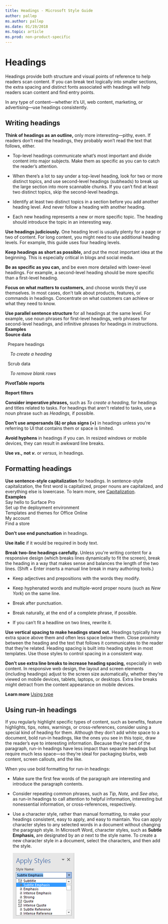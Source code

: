 ```yaml
---
title: Headings - Microsoft Style Guide
author: pallep
ms.author: pallep
ms.date: 01/19/2018
ms.topic: article
ms.prod: non-product-specific
---
```


# Headings

Headings provide both structure and visual points of reference to help readers scan content. If
you can break text logically into smaller sections, the extra
spacing and distinct fonts associated with headings
will help readers scan content and find entry points.

In any type of content—whether it’s UI, web content, marketing, or advertising—use headings consistently. 

## Writing headings

**Think of headings as an outline,** only more interesting—pithy, even. If readers don’t read the headings, they probably won’t read the text that follows, either. 

  - Top-level
    headings communicate what’s most important and divide content into
    major subjects. Make them as specific as you can to catch the
    reader’s attention.
    
  - When
    there’s a lot to say under a top-level heading, look for two or
    more distinct topics, and use second-level headings (subheads) to
    break up the large section into more scannable chunks. If you can’t find
    at least two distinct topics, skip the second-level headings.  
    
  - Identify
    at least two distinct topics in a section before you add another
    heading level. And never follow a heading with another
    heading.  
    
  - Each new heading represents a new or more specific topic. The heading should introduce the topic in an interesting way.

**Use headings judiciously.** One heading level is usually plenty for a page or two of content. For long content, you might need to use additional heading levels. For example, this guide uses four heading levels.

**Keep headings as short as possible,** and put the most important idea at the beginning. This is especially critical in blogs and social media.

**Be as specific as you can,** and
be even more detailed with lower-level headings. For example, a
second-level heading should be more specific than a first-level
heading.

**Focus on what matters to customers,** and
choose words they’d use themselves. In most cases, don’t talk
about products, features, or commands in headings. Concentrate
on what customers can achieve or what they need to know.

**Use parallel sentence structure** for all
headings at the same level. For example, use noun phrases for
first-level headings, verb phrases for second-level headings, and
infinitive phrases for headings in instructions.<br />
**Examples**  
**Source data**  

&nbsp;&nbsp;Prepare headings  

&nbsp;&nbsp;&nbsp;&nbsp;*To create a heading*  

&nbsp;&nbsp;Scrub data   

&nbsp;&nbsp;&nbsp;&nbsp;*To remove blank rows*  

**PivotTable reports**  

**Report filters**

**Consider imperative phrases,** such as *To create a heading,* for headings and titles related to tasks. For headings that aren't related to tasks, use a noun phrase such as *Headings,* if possible. 

**Don’t use ampersands (&) or plus signs (+)** in headings unless you're referring to UI that contains them or space is limited. 

**Avoid hyphens** in headings if you can. In resized windows or mobile devices, they can result in awkward line breaks.

**Use *vs.,* not *v*.** or *versus,* in headings.

## Formatting headings

**Use sentence-style capitalization** for headings. In
sentence-style capitalization, the first word is capitalized,
proper nouns are capitalized, and everything else is lowercase. To learn
more, see [Capitalization](/style-guide/capitalization).<br />
**Examples**  
Say hello to Surface Pro  
Set up the deployment environment  
Templates and themes for Office Online  
My account  
Find a store

**Don’t use end punctuation** in headings.

**Use italic** if it would be required in body text.

**Break two-line headings carefully.**
Unless you're writing content for a responsive design (which
breaks lines dynamically to fit the screen), break the heading in a way
that makes sense and balances the length of the two lines. (Shift +
Enter inserts a manual line break in many authoring tools.)

  - Keep adjectives and prepositions with the words they modify.
  
  - Keep hyphenated words and multiple-word proper nouns (such as *New York*) on the same line.  
  
  - Break after punctuation.  
  
  - Break naturally, at the end of a complete phrase, if possible. 
  
  - If you can’t fit a headline on two lines, rewrite it.

**Use vertical spacing to make headings stand out.** Headings
typically have extra space above them and often less space below
them. Close proximity between the heading and the text that
follows it communicates to the reader that they’re related. Heading
spacing is built into heading styles in most templates. Use those
styles to control spacing in a consistent way. 

**Don’t use extra line breaks to increase heading spacing,** especially in web content. In responsive
web design, the layout and screen elements (including headings) adjust
to the screen size automatically, whether they're viewed on mobile
devices, tablets, laptops, or desktops. Extra line breaks might detract
from the content appearance on mobile devices. 

**Learn more** [Using type](/style-guide/text-formatting/using-type/)  

## Using run-in headings

If
you regularly highlight specific types of content, such as
benefits, feature highlights, tips, notes, warnings, or
cross-references, consider using a special kind of heading
for them. Although they don’t add white space to a document, bold run-in headings,
like the ones you see in this topic, draw the reader’s eye to
interesting information. Because they’re part of the paragraph,
run-in headings have less impact than separate headings but
require much less space—so they’re ideal for packaging blurbs, web content, screen callouts, and the like. 

When you use bold formatting for run-in headings:

  - Make sure the first few words of the paragraph are interesting and introduce the paragraph contents. 
  
  - Consider repeating common phrases, such as *Tip, Note,* and *See also,* as
    run-in headings to call attention to helpful information,
    interesting but nonessential information, or
    cross-references, respectively.  
    
  - Use
    a character style, rather than manual formatting, to make your
    headings consistent, easy to apply, and easy to maintain. You can
    apply character
    styles to any selected words in a document without changing the
    paragraph style. In Microsoft Word, character styles, such as **Subtle Emphasis,** are designated by an *a*
    next to the style name. To create a new character style in a
    document, select the characters, and then add the style.
    
    ![](media/headings/190123509.png)
